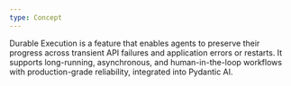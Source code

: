 ```yaml
---
type: Concept
---
```


Durable Execution is a feature that enables agents to preserve their progress across transient API failures and application errors or restarts. It supports long-running, asynchronous, and human-in-the-loop workflows with production-grade reliability, integrated into Pydantic AI.